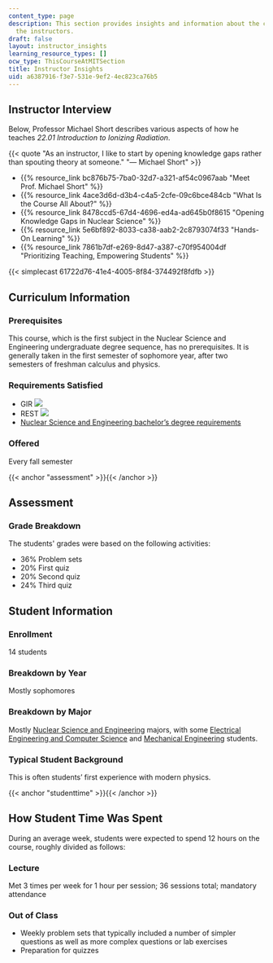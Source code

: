 ```yaml
---
content_type: page
description: This section provides insights and information about the course from
  the instructors.
draft: false
layout: instructor_insights
learning_resource_types: []
ocw_type: ThisCourseAtMITSection
title: Instructor Insights
uid: a6387916-f3e7-531e-9ef2-4ec823ca76b5
---
```

## Instructor Interview

Below, Professor Michael Short describes various aspects of how he teaches _22.01 Introduction to Ionizing Radiation_.

{{< quote "As an instructor, I like to start by opening knowledge gaps rather than spouting theory at someone." "— Michael Short" >}}

- {{% resource_link bc876b75-7ba0-32d7-a321-af54c0967aab "Meet Prof. Michael Short" %}}
- {{% resource_link 4ace3d6d-d3b4-c4a5-2cfe-09c6bce484cb "What Is the Course All About?" %}}
- {{% resource_link 8478ccd5-67d4-4696-ed4a-ad645b0f8615 "Opening Knowledge Gaps in Nuclear Science" %}}
- {{% resource_link 5e6bf892-8033-ca38-aab2-2c8793074f33 "Hands-On Learning" %}}
- {{% resource_link 7861b7df-e269-8d47-a387-c70f954004df "Prioritizing Teaching, Empowering Students" %}}

{{< simplecast 61722d76-41e4-4005-8f84-374492f8fdfb >}}

## Curriculum Information

### Prerequisites

This course, which is the first subject in the Nuclear Science and Engineering undergraduate degree sequence, has no prerequisites. It is generally taken in the first semester of sophomore year, after two semesters of freshman calculus and physics.

### Requirements Satisfied

- GIR ![](/images/educator/icon-question-gir.png)
- REST ![](/images/educator/icon-question-rest.png)
- [Nuclear Science and Engineering bachelor’s degree requirements](http://catalog.mit.edu/degree-charts/nuclear-science-engineering-course-22/)

### Offered

Every fall semester

{{< anchor "assessment" >}}{{< /anchor >}}

## Assessment

### Grade Breakdown

The students' grades were based on the following activities:

- 36% Problem sets
- 20% First quiz
- 20% Second quiz
- 24% Third quiz

## Student Information

### Enrollment

14 students

### Breakdown by Year

Mostly sophomores

### Breakdown by Major

Mostly [Nuclear Science and Engineering](http://web.mit.edu/nse/) majors, with some [Electrical Engineering and Computer Science](https://www.eecs.mit.edu/) and [Mechanical Engineering](http://meche.mit.edu/education/undergraduate/course-2) students.

### Typical Student Background

This is often students’ first experience with modern physics.

{{< anchor "studenttime" >}}{{< /anchor >}}

## How Student Time Was Spent

During an average week, students were expected to spend 12 hours on the course, roughly divided as follows:

### Lecture

Met 3 times per week for 1 hour per session; 36 sessions total; mandatory attendance

### Out of Class

- Weekly problem sets that typically included a number of simpler questions as well as more complex questions or lab exercises
- Preparation for quizzes